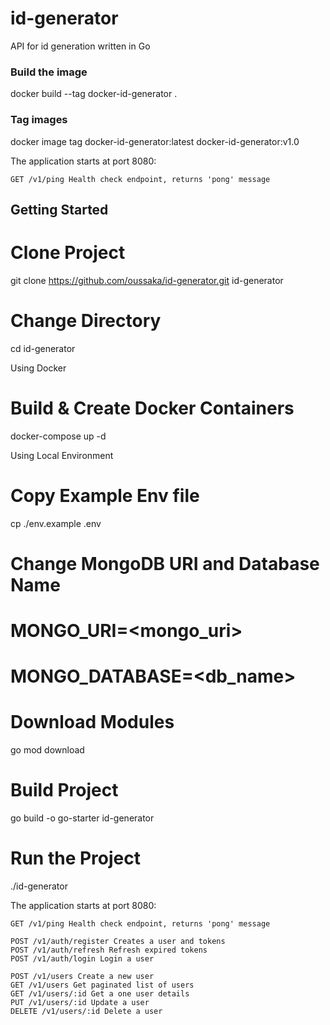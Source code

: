 # id-generator
API for id generation written in Go


### Build the image
docker build --tag docker-id-generator .

### Tag images
docker image tag docker-id-generator:latest docker-id-generator:v1.0


The application starts at port 8080:

    GET /v1/ping Health check endpoint, returns 'pong' message



## Getting Started

# Clone Project
git clone https://github.com/oussaka/id-generator.git id-generator

# Change Directory
cd id-generator

Using Docker

# Build & Create Docker Containers
docker-compose up -d

Using Local Environment

# Copy Example Env file
cp ./env.example .env

# Change MongoDB URI and Database Name

# MONGO_URI=<mongo_uri>
# MONGO_DATABASE=<db_name>

# Download Modules
go mod download

# Build Project
go build -o go-starter id-generator

# Run the Project
./id-generator

The application starts at port 8080:

    GET /v1/ping Health check endpoint, returns 'pong' message

    POST /v1/auth/register Creates a user and tokens
    POST /v1/auth/refresh Refresh expired tokens
    POST /v1/auth/login Login a user

    POST /v1/users Create a new user
    GET /v1/users Get paginated list of users
    GET /v1/users/:id Get a one user details
    PUT /v1/users/:id Update a user
    DELETE /v1/users/:id Delete a user
